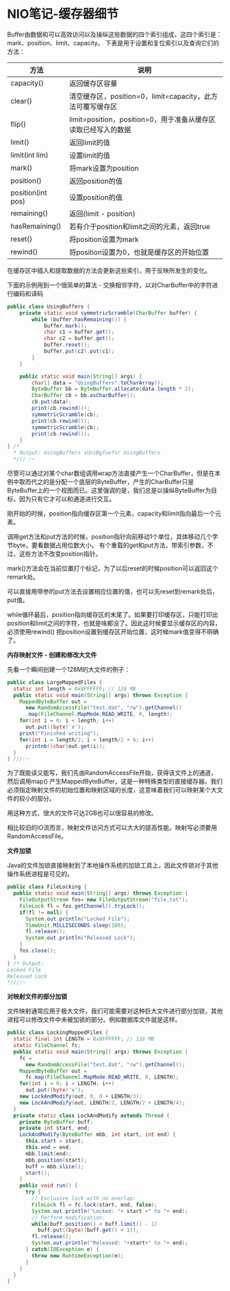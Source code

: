 # NIO笔记-缓存器细节

Buffer由数据和可以高效访问以及操纵这些数据的四个索引组成，这四个索引是：mark、position、limit、capacity。 下表是用于设置和复位索引以及查询它们的方法：

| 方法                 | 说明                                          |
|--------------------|---------------------------------------------|
| capacity()         | 返回缓存区容量                                     |
| clear()            | 清空缓存区，position=0，limit=capacity，此方法可覆写缓存区   |
| flip()             | limit=position，position=0，用于准备从缓存区读取已经写入的数据 |
| limit()            | 返回limit的值                                   |
| limit(int lim)     | 设置limit的值                                   |
| mark()             | 将mark设置为position                            |
| position()         | 返回position的值                                |
| position(int pos)  | 设置position的值                                |
| remaining()        | 返回(limit - position)                        |
| hasRemaining()     | 若有介于position和limit之间的元素，返回true              |
| reset()            | 将position设置为mark                            |
| rewind()           | 将position设置为0，也就是缓存区的开始位置                   |

在缓存区中插入和提取数据的方法会更新这些索引，用于反映所发生的变化。

下面的示例用到一个很简单的算法 - 交换相邻字符，以对CharBuffer中的字符进行编码和译码

```java
public class UsingBuffers {
	private static void symmetricScramble(CharBuffer buffer) {
		while (buffer.hasRemaining()) {
			buffer.mark();
			char c1 = buffer.get();
			char c2 = buffer.get();
			buffer.reset();
			buffer.put(c2).put(c1);
		}
	}

	public static void main(String[] args) {
		char[] data = "UsingBuffers".toCharArray();
		ByteBuffer bb = ByteBuffer.allocate(data.length * 2);
		CharBuffer cb = bb.asCharBuffer();
		cb.put(data);
		print(cb.rewind());
		symmetricScramble(cb);
		print(cb.rewind());
		symmetricScramble(cb);
		print(cb.rewind());
	}
} /*
  * Output: UsingBuffers sUniBgfuefsr UsingBuffers
  */// :~
```

尽管可以通过对某个char数组调用wrap方法直接产生一个CharBuffer，但是在本例中取而代之的是分配一个底层的ByteBuffer，产生的CharBuffer只是ByteBuffer上的一个视图而已。这里强调的是，我们总是以操纵ByteBuffer为目标，因为只有它才可以和通道进行交互。

刚开始的时候，position指向缓存区第一个元素，capacity和limit指向最后一个元素。

调用get方法和put方法的时候，position指针向前移动1个单位，具体移动几个字节byte，要看数据占用位数大小。 有个重载的get和put方法，带索引参数，不过，这些方法不改变position指针。

mark()方法会在当前位置打个标记，为了以后reset的时候position可以返回这个remark处。

可以直接用带参的put方法去设置相应位置的值，也可以先reset到remark处后，put值。

while循环最后，position指向缓存区的末尾了。如果要打印缓存区，只能打印出position和limit之间的字符，也就是啥都没了。因此这时候要显示缓存区的内容，必须使用rewind()
把position设置到缓存区开始位置，这时候mark值变得不明确了。

**内存映射文件 - 创建和修改大文件**

先看一个瞬间创建一个128M的大文件的例子：

```java
public class LargeMappedFiles {
  static int length = 0x8FFFFFF; // 128 MB
  public static void main(String[] args) throws Exception {
    MappedByteBuffer out =
      new RandomAccessFile("test.dat", "rw").getChannel()
      .map(FileChannel.MapMode.READ_WRITE, 0, length);
    for(int i = 0; i < length; i++)
      out.put((byte)'x');
    print("Finished writing");
    for(int i = length/2; i < length/2 + 6; i++)
      printnb((char)out.get(i));
  }
} ///:~
```

为了既能读又能写，我们先由RandomAccessFile开始，获得该文件上的通道，然后调用map()
产生MappedByteBuffer，这是一种特殊类型的直接缓存器。我们必须指定映射文件的初始位置和映射区域的长度，这意味着我们可以映射某个大文件的较小的部分。

用这种方式，很大的文件可达2GB也可以很容易的修改。

相比较旧的IO流而言，映射文件访问方式可以大大的提高性能。映射写必须要用RandomAccessFile。

**文件加锁**

Java的文件加锁直接映射到了本地操作系统的加锁工具上，因此文件锁对于其他操作系统进程是可见的。

```java
public class FileLocking {
  public static void main(String[] args) throws Exception {
    FileOutputStream fos= new FileOutputStream("file.txt");
    FileLock fl = fos.getChannel().tryLock();
    if(fl != null) {
      System.out.println("Locked File");
      TimeUnit.MILLISECONDS.sleep(100);
      fl.release();
      System.out.println("Released Lock");
    }
    fos.close();
  }
} /* Output:
Locked File
Released Lock
*///:~
```

**对映射文件的部分加锁**

文件映射通常应用于极大文件，我们可能需要对这种巨大文件进行部分加锁，其他进程可以修改文件中未被加锁的部分。例如数据库文件就是这样。

```java
public class LockingMappedFiles {
  static final int LENGTH = 0x8FFFFFF; // 128 MB
  static FileChannel fc;
  public static void main(String[] args) throws Exception {
    fc =
      new RandomAccessFile("test.dat", "rw").getChannel();
    MappedByteBuffer out =
      fc.map(FileChannel.MapMode.READ_WRITE, 0, LENGTH);
    for(int i = 0; i < LENGTH; i++)
      out.put((byte)'x');
    new LockAndModify(out, 0, 0 + LENGTH/3);
    new LockAndModify(out, LENGTH/2, LENGTH/2 + LENGTH/4);
  }
  private static class LockAndModify extends Thread {
    private ByteBuffer buff;
    private int start, end;
    LockAndModify(ByteBuffer mbb, int start, int end) {
      this.start = start;
      this.end = end;
      mbb.limit(end);
      mbb.position(start);
      buff = mbb.slice();
      start();
    }
    public void run() {
      try {
        // Exclusive lock with no overlap:
        FileLock fl = fc.lock(start, end, false);
        System.out.println("Locked: "+ start +" to "+ end);
        // Perform modification:
        while(buff.position() < buff.limit() - 1)
          buff.put((byte)(buff.get() + 1));
        fl.release();
        System.out.println("Released: "+start+" to "+ end);
      } catch(IOException e) {
        throw new RuntimeException(e);
      }
    }
  }
}
```

